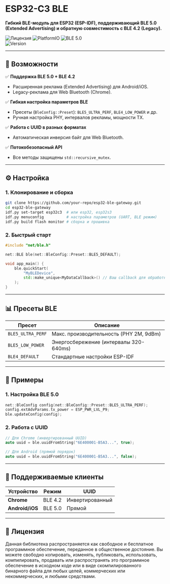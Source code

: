 # ESP32-C3 BLE
**Гибкий BLE-модуль для ESP32 (ESP-IDF), поддерживающий BLE 5.0 (Extended Advertising) и обратную совместимость с BLE 4.2 (Legacy).**

![Лицензия](https://img.shields.io/badge/license-Unlicense-blue.svg)
![PlatformIO](https://img.shields.io/badge/platform-ESP32--C3-green.svg)
![BLE 5.0](https://img.shields.io/badge/BLE-5.0%2F4.2-brightgreen.svg)  
![Version](https://img.shields.io/badge/version-1.1.0-orange)

---

## **📌 Возможности**
✅ **Поддержка BLE 5.0 + BLE 4.2**
- Расширенная реклама (Extended Advertising) для Android/iOS.
- Legacy-реклама для Web Bluetooth (Chrome).

✅ **Гибкая настройка параметров BLE**
- Пресеты (`BleConfig::Preset`): `BLE5_ULTRA_PERF`, `BLE4_LOW_POWER` и др.
- Ручная настройка PHY, интервалов рекламы, мощности TX.

✅ **Работа с UUID в разных форматах**
- Автоматическая инверсия байт для Web Bluetooth.

✅ **Потокобезопасный API**
- Все методы защищены `std::recursive_mutex`.

---

## **⚙️ Настройка**
### **1. Клонирование и сборка**
```bash
git clone https://github.com/your-repo/esp32-ble-gateway.git
cd esp32-ble-gateway
idf.py set-target esp32c3  # или esp32, esp32s3
idf.py menuconfig          # настройка параметров (UART, BLE режим)
idf.py build flash monitor # сборка и прошивка
```

### **2. Быстрый старт**
```cpp
#include "net/ble.h"

net::BLE ble(net::BleConfig::Preset::BLE5_DEFAULT);

void app_main() {
    ble.quickStart(
        "MyBLEDevice",
        std::make_unique<MyDataCallback>() // Ваш callback для обработки данных
    );
}
```

---

## **📊 Пресеты BLE**
| Пресет                  | Описание                                  |
|-------------------------|------------------------------------------|
| `BLE5_ULTRA_PERF`       | Макс. производительность (PHY 2M, 9dBm)  |
| `BLE5_LOW_POWER`        | Энергосбережение (интервалы 320-640ms)   |
| `BLE4_DEFAULT`          | Стандартные настройки ESP-IDF            |

---

## **🔧 Примеры**
### **1. Настройка BLE 5.0**
```cpp
net::BleConfig config(net::BleConfig::Preset::BLE5_ULTRA_PERF);
config.extAdvParams.tx_power = ESP_PWR_LVL_P9;
ble.updateConfig(config);
```

### **2. Работа с UUID**
```cpp
// Для Chrome (инвертированный UUID)
auto uuid = ble.uuidFromString("6E400001-B5A3...", true);

// Для Android (прямой порядок)
auto uuid = ble.uuidFromString("6E400001-B5A3...", false);
```

---

## **📡 Поддерживаемые клиенты**
| Устройство       | Режим          | UUID          |  
|------------------|---------------|---------------|  
| **Chrome**       | BLE 4.2       | Инвертированный |  
| **Android/iOS**  | BLE 5.0       | Прямой        |  

---

## **📜 Лицензия**
Данная библиотека распространяется как свободное и бесплатное программное обеспечение, переданное в общественное достояние.
Вы можете свободно копировать, изменять, публиковать, использовать, компилировать, продавать или распространять это программное обеспечение в исходном коде или в виде скомпилированного бинарного файла для любых целей, коммерческих или некоммерческих, и любыми средствами.
